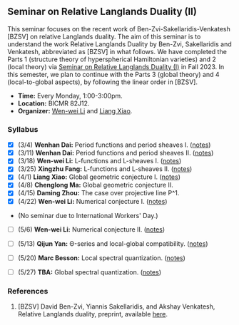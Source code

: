 ## Seminar on Relative Langlands Duality (II)

This seminar focuses on the recent work of Ben-Zvi-Sakellaridis-Venkatesh [BZSV] on relative Langlands duality. The aim of this seminar is to understand the work Relative Langlands Duality by Ben-Zvi, Sakellaridis and Venkatesh, abbreviated as [BZSV] in what follows. We have completed the Parts 1 (structure theory of hyperspherical Hamiltonian varieties) and 2 (local theory) via [Seminar on Relative Langlands Duality (I)](././BZSV1.md) in Fall 2023. In this semester, we plan to continue with the Parts 3 (global theory) and 4 (local-to-global aspects), by following the linear order in [BZSV].


- **Time:** Every Monday, 1:00-3:00pm.
- **Location:** BICMR 82J12.
- **Organizer:** [Wen-wei Li](https://wwli.asia/index.php/) and [Liang Xiao](https://bicmr.pku.edu.cn/~lxiao/index.htm).


### Syllabus

- [x] (3/4) **Wenhan Dai:** Period functions and period sheaves I. ([notes](././0304.pdf))
- [x] (3/11) **Wenhan Dai:** Period functions and period sheaves II. ([notes](././0311.pdf))
- [x] (3/18) **Wen-wei Li:** L-functions and L-sheaves I. ([notes](././0318.pdf))
- [x] (3/25) **Xingzhu Fang:** L-functions and L-sheaves II. ([notes](././0325.pdf))
- [x] (4/1) **Liang Xiao:** Global geometric conjecture I. ([notes](././0401.pdf))
- [x] (4/8) **Chenglong Ma:** Global geometric conjecture II.
- [x] (4/15) **Daming Zhou:** The case over projective line P^1.
- [x] (4/22) **Wen-wei Li:** Numerical conjecture I. ([notes](././0422.pdf))
- (No seminar due to International Workers' Day.)
- [ ] (5/6) **Wen-wei Li:** Numerical conjecture II. ([notes](././0506.pdf))
- [ ] (5/13) **Qijun Yan:** Θ-series and local-global compatibility. ([notes](././0513.pdf))
- [ ] (5/20) **Marc Besson:** Local spectral quantization. ([notes](././0520.pdf))
- [ ] (5/27) **TBA:** Global spectral quantization. ([notes](././0527.pdf))



### References
1. [BZSV] David Ben-Zvi, Yiannis Sakellaridis, and Akshay Venkatesh, Relative Langlands duality, preprint, available [here](https://www.math.ias.edu/~akshay/research/BZSVpaperV1.pdf).

